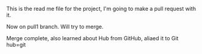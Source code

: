 This is the read me file for the project, I'm going to make a pull request with it.


Now on pull1 branch. Will try to merge.


Merge complete, also learned about Hub from GitHub, aliaed it to Git hub=git